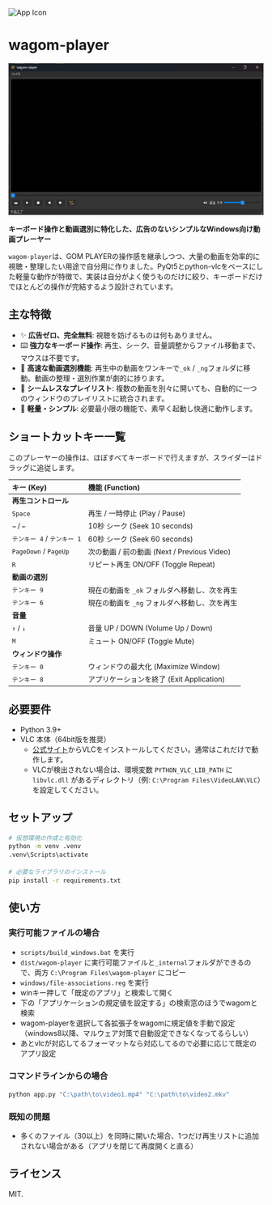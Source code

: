 
![App Icon](resources/icons/app.ico)
# wagom-player

![alt text](doc/img/ss.png)

**キーボード操作と動画選別に特化した、広告のないシンプルなWindows向け動画プレーヤー**

`wagom-player`は、GOM PLAYERの操作感を継承しつつ、大量の動画を効率的に視聴・整理したい用途で自分用に作りました。PyQt5とpython-vlcをベースにした軽量な動作が特徴で、実装は自分がよく使うものだけに絞り、キーボードだけでほとんどの操作が完結するよう設計されています。

## 主な特徴

-   ✨ **広告ゼロ、完全無料**: 視聴を妨げるものは何もありません。
-   ⌨️ **強力なキーボード操作**: 再生、シーク、音量調整からファイル移動まで、マウスは不要です。
-   📂 **高速な動画選別機能**: 再生中の動画をワンキーで`_ok` / `_ng`フォルダに移動。動画の整理・選別作業が劇的に捗ります。
-   🔄 **シームレスなプレイリスト**: 複数の動画を別々に開いても、自動的に一つのウィンドウのプレイリストに統合されます。
-   🚀 **軽量・シンプル**: 必要最小限の機能で、素早く起動し快適に動作します。

## ショートカットキー一覧

このプレーヤーの操作は、ほぼすべてキーボードで行えますが、スライダーはドラッグに追従します。

| キー (Key) | 機能 (Function) |
| :--- | :--- |
| **再生コントロール** | |
| `Space` | 再生 / 一時停止 (Play / Pause) |
| `→` / `←` | 10秒 シーク (Seek 10 seconds) |
| `テンキー 4` / `テンキー 1` | 60秒 シーク (Seek 60 seconds) |
| `PageDown` / `PageUp` | 次の動画 / 前の動画 (Next / Previous Video) |
| `R` | リピート再生 ON/OFF (Toggle Repeat) |
| **動画の選別** | |
| `テンキー 9` | 現在の動画を `_ok` フォルダへ移動し、次を再生 |
| `テンキー 6` | 現在の動画を `_ng` フォルダへ移動し、次を再生 |
| **音量** | |
| `↑` / `↓` | 音量 UP / DOWN (Volume Up / Down) |
| `M` | ミュート ON/OFF (Toggle Mute) |
| **ウィンドウ操作** | |
| `テンキー 0` | ウィンドウの最大化 (Maximize Window) |
| `テンキー 8` | アプリケーションを終了 (Exit Application) |

## 必要要件

-   Python 3.9+
-   VLC 本体（64bit版を推奨）
    -   [公式サイト](https://www.videolan.org/)からVLCをインストールしてください。通常はこれだけで動作します。
    -   VLCが検出されない場合は、環境変数 `PYTHON_VLC_LIB_PATH` に `libvlc.dll` があるディレクトリ（例: `C:\Program Files\VideoLAN\VLC`）を設定してください。

## セットアップ

```bash
# 仮想環境の作成と有効化
python -m venv .venv
.venv\Scripts\activate

# 必要なライブラリのインストール
pip install -r requirements.txt
```

## 使い方

### 実行可能ファイルの場合
- `scripts/build_windows.bat` を実行
- `dist/wagom-player` に実行可能ファイルと`_internal`フォルダができるので、両方 `C:\Program Files\wagom-player` にコピー
- `windows/file-associations.reg` を実行
- winキー押して「既定のアプリ」と検索して開く
- 下の「アプリケーションの規定値を設定する」の検索窓のほうでwagomと検索
- wagom-playerを選択して各拡張子をwagomに規定値を手動で設定（windows8以降、マルウェア対策で自動設定できなくなってるらしい）
- あとvlcが対応してるフォーマットなら対応してるので必要に応じて既定のアプリ設定

### コマンドラインからの場合
```bash
python app.py "C:\path\to\video1.mp4" "C:\path\to\video2.mkv"
```

### 既知の問題
- 多くのファイル（30以上）を同時に開いた場合、1つだけ再生リストに追加されない場合がある（アプリを閉じて再度開くと直る）

## ライセンス
MIT.